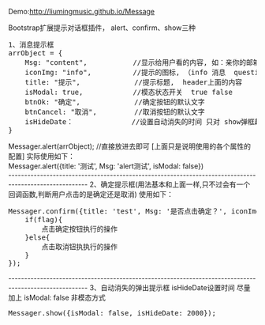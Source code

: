 <p>Demo:<a href="http://liumingmusic.github.io/Message">http://liumingmusic.github.io/Message</a></p>
<p>Bootstrap扩展提示对话框插件， alert、confirm、show三种</p>
<pre>
1、消息提示框
arrObject = {
    Msg: "content",           //显示给用户看的内容, 如：亲你的邮箱输入有误！
    iconImg: "info",          //提示的图标, （info 消息  question 问题 error 错误 warning 警告）
    title: "提示",             //提示标题,  header上面的内容
    isModal: true,            //模态状态开关  true false
    btnOk: "确定",             //确定按钮的默认文字
    btnCancel: "取消",         //取消按钮的默认文字
    isHideDate： 		     //设置自动消失的时间 只对 show弹框起作用
}
</pre>
Messager.alert(arrObject); //直接放进去即可 [上面只是说明使用的各个属性的配置] 实际使用如下：<br>
Messager.alert({title: '测试', Msg: 'alert测试', isModal: false})<br>
-------------------------------------------------------------------------------------------------------
2、确定提示框(用法基本和上面一样,只不过会有一个回调函数,判断用户点击的是确定还是取消)  使用如下：<br>
<pre>
Messager.confirm({title: 'test', Msg: '是否点击确定？', iconImg: 'question'}).on(function(flag){
    if(flag){
        点击确定按钮执行的操作
    }else{
        点击取消钮执执行的操作
    }
});
</pre>
-------------------------------------------------------------------------------------------------------
3、自动消失的弹出提示框  isHideDate设置时间  尽量加上 isModal: false 非模态方式<br>
<pre>
Messager.show({isModal: false, isHideDate: 2000});
</pre>

